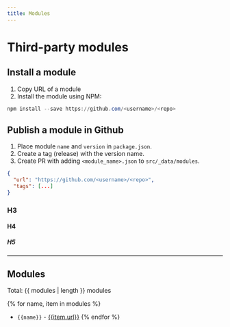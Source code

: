 ```yaml
---
title: Modules
---
```


# Third-party modules

## Install a module

1. Copy URL of a module
2. Install the module using NPM:

```powershell
npm install --save https://github.com/<username>/<repo>
```

## Publish a module in Github

1. Place module `name` and `version` in `package.json`.
2. Create a tag (release) with the version name.
3. Create PR with adding `<module_name>.json` to `src/_data/modules`.

```json
{
  "url": "https://github.com/<username>/<repo>",
  "tags": [...]
}
```

### H3

#### H4

##### H5

---

## Modules

Total: {{ modules | length }} modules

{% for name, item in modules %}
- `{{name}}` - [{{item.url}}]({{item.url}})
{% endfor %}
